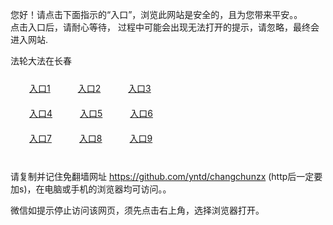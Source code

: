 您好！请点击下面指示的“入口”，浏览此网站是安全的，且为您带来平安。。 <br/>
点击入口后，请耐心等待， 过程中可能会出现无法打开的提示，请忽略，最终会进入网站. </br>

法轮大法在长春<br/>
<div style="padding:10px"><a style="margin:20px" target="_blank" href="https://d39sw8pq79asy9.cloudfront.net/2Qpsp?ttmzjwr" id="ccLink1" rel="nofollow">入口1</a> <a target="_blank" style="margin:20px" href="https://d25lr10yce66jj.cloudfront.net/2Qpsp?fbhieo" id="ccLink2" rel="nofollow">入口2</a> <a style="margin:20px" target="_blank" href="https://d1dr2fgqhq1kqk.cloudfront.net/2Qpsp?dnxuzryf" id="ccLink3" rel="nofollow">入口3</a></div>

<div style="padding:10px" ><a style="margin:20px" target="_blank" href="https://d39sw8pq79asy9.cloudfront.net/2Qpsp?ttmzjwr" id="ccLink4" rel="nofollow">入口4</a> <a style="margin:20px" href="https://d25lr10yce66jj.cloudfront.net/2Qpsp?fbhieo" target="_blank" id="ccLink5" rel="nofollow">入口5</a> <a style="margin:20px" href="https://d1dr2fgqhq1kqk.cloudfront.net/2Qpsp?dnxuzryf" target="_blank" id="ccLink6" rel="nofollow">入口6</a></div>

<div style="padding:10px"><a style="margin:20px" target="_blank" href="https://d39sw8pq79asy9.cloudfront.net/2Qpsp?ttmzjwr" id="ccLink7" rel="nofollow">入口7</a> <a style="margin:20px" href="https://d25lr10yce66jj.cloudfront.net/2Qpsp?fbhieo" target="_blank" id="ccLink8" rel="nofollow">入口8</a> <a style="margin:20px" target="_blank" href="https://d1dr2fgqhq1kqk.cloudfront.net/2Qpsp?dnxuzryf" id="ccLink9" rel="nofollow">入口9</a></div>

<br/>



请复制并记住免翻墙网址 https://github.com/yntd/changchunzx (http后一定要加s)，在电脑或手机的浏览器均可访问。。<br/>

微信如提示停止访问该网页，须先点击右上角，选择浏览器打开。
